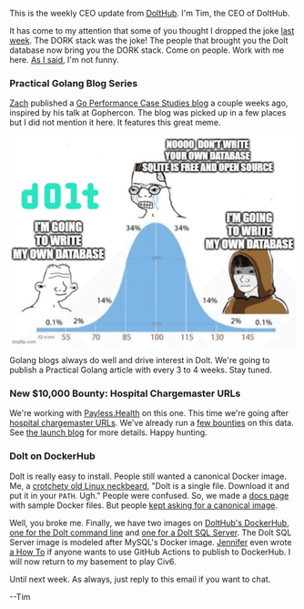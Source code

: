 This is the weekly CEO update from [DoltHub](https://www.dolthub.com/). I'm Tim, the CEO of DoltHub. 

It has come to my attention that some of you thought I dropped the joke [last week](https://mailchi.mp/dolthub.com/tims-weekly-dolthub-update-n5f023c6xj-9196731). The DORK stack was the joke! The people that brought you the Dolt database now bring you the DORK stack. Come on people. Work with me here. [As I said](https://mailchi.mp/dolthub.com/tims-weekly-dolthub-update-n5f023c6xj-9179619), I'm not funny.

### Practical Golang Blog Series

[Zach](https://www.dolthub.com/team#zach) published a [Go Performance Case Studies blog](https://www.dolthub.com/blog/2022-10-14-golang-performance-case-studies/) a couple weeks ago, inspired by his talk at Gophercon. The blog was picked up in a few places but I did not mention it here. It features this great meme.

[![Dolt Bell Curve](../images/dolt-bell-curve.png)](https://www.dolthub.com/blog/2022-10-14-golang-performance-case-studies/)

Golang blogs always do well and drive interest in Dolt. We're going to publish a Practical Golang article with every 3 to 4 weeks. Stay tuned.

### New $10,000 Bounty: Hospital Chargemaster URLs

We're working with [Payless.Health](https://payless.health/) on this one. This time we're going after [hospital chargemaster URLs](https://www.dolthub.com/repositories/onefact/paylesshealth). We've already run a [few bounties](https://www.dolthub.com/profile/discover?q=hospital-price-transparency) on this data. See [the launch blog]() for more details. Happy hunting.

### Dolt on DockerHub

Dolt is really easy to install. People still wanted a canonical Docker image. Me, a [crotchety old Linux neckbeard](https://www.google.com/search?q=neckbeard), "Dolt is a single file. Download it and put it in your `PATH`. Ugh." People were confused. So, we made a [docs page](https://docs.dolthub.com/introduction/installation/docker) with sample Docker files. But people [kept asking for a canonical image](https://github.com/dolthub/dolt/issues/1897).

Well, you broke me. Finally, we have two images on [DoltHub's DockerHub](https://hub.docker.com/u/dolthub), [one for the Dolt command line](https://hub.docker.com/r/dolthub/dolt) and [one for a Dolt SQL Server](https://hub.docker.com/r/dolthub/dolt-sql-server). The Dolt SQL Server image is modeled after MySQL's Docker image. [Jennifer](https://www.dolthub.com/team#jennifer) even wrote [a How To](https://www.dolthub.com/blog/2022-10-26-publish-releases-on-dockerhub/) if anyone wants to use GitHub Actions to publish to DockerHub. I will now return to my basement to play Civ6.

Until next week. As always, just reply to this email if you want to chat.

--Tim
